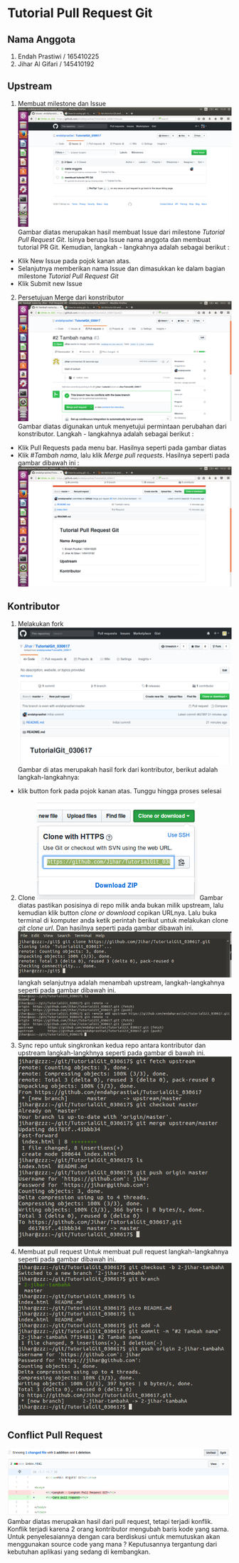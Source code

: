 # Tutorial Pull Request Git

## Nama Anggota
1. Endah Prastiwi / 165410225
2. Jihar Al Gifari / 145410192

## Upstream
1. Membuat milestone dan Issue
![2.png](/images/2.png) 
Gambar diatas merupakan hasil membuat Issue dari milestone *Tutorial Pull Request Git*. Isinya berupa Issue nama anggota dan membuat tutorial PR Git. Kemudian, langkah - langkahnya adalah sebagai berikut :
 * Klik New Issue pada pojok kanan atas.
 * Selanjutnya memberikan nama Issue dan dimasukkan ke dalam bagian milestone *Tutorial Pull Request Git*
 * Klik Submit new Issue

2. Persetujuan Merge dari konstributor
![3.png](/images/3.png)
Gambar diatas digunakan untuk menyetujui permintaan perubahan dari konstributor. Langkah - langkahnya adalah sebagai berikut :
 * Klik Pull Requests pada menu bar. Hasilnya seperti pada gambar diatas
 * Klik *#Tambah nama*, lalu klik *Merge pull requests*. Hasilnya seperti pada gambar dibawah ini :
![4.png](/images/4.png)

## Kontributor
1. Melakukan fork
![fork](/images/6.png)
Gambar di atas merupakah hasil fork dari kontributor, berikut adalah langkah-langkahnya:
* klik button fork pada pojok kanan atas. Tunggu hingga proses selesai
2. Clone
![clone](/images/7.png)
Gambar diatas pastikan posisinya di repo milik anda bukan milik upstream, lalu kemudian klik button *clone or download* copikan URLnya. Lalu buka terminal di komputer anda ketik perintah berikut untuk melakukan clone *git clone url*. Dan hasilnya seperti pada gambar dibawah ini.
![Hasil clone](/images/8.png)
langkah selanjutnya adalah menambah upstream, langkah-langkahnya seperti pada gambar dibawah ini.
![Menambah upstream](/images/9.png)
3. Sync repo
untuk singkronkan kedua repo antara kontributor dan upstream langkah-langkhnya seperti pada gambar di bawah ini.
![10.png](/images/10.png)
4. Membuat pull request
Untuk membuat pull request langkah-langkahnya seperti pada gambar dibawah ini.
![11.png](/images/11.png)

## Conflict Pull Request
![Konflik](/images/13.png)
Gambar diatas merupakan hasil dari pull request, tetapi terjadi konflik. Konflik terjadi karena 2 orang kontributor mengubah baris kode yang sama. Untuk penyelesaiannya dengan cara berdiskusi untuk memutuskan akan menggunakan source code yang mana ? Keputusannya tergantung dari kebutuhan aplikasi yang sedang di kembangkan. 
